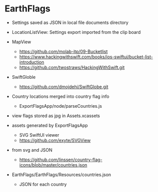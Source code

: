 # EarthFlags

- Settings saved as JSON in local file documents directory

- LocationListView: Settings export imported from the clip board 

- MapView

  - https://github.com/molab-itp/09-Bucketlist
  - https://www.hackingwithswift.com/books/ios-swiftui/bucket-list-introduction
  - https://github.com/twostraws/HackingWithSwift.git

- SwiftGloble

  - https://github.com/dmojdehi/SwiftGlobe.git

- Country locations merged into country flag info

  - ExportFlagsApp/node/parseCountries.js

- view flags stored as jpg in Assets.xcassets

- assets generated by ExportFlagsApp

  - SVG SwiftUI viewer
  - https://github.com/exyte/SVGView

- from svg and JSON

  - https://github.com/linssen/country-flag-icons/blob/master/countries.json

- EarthFlags/EarthFlags/Resources/countries.json

  - JSON for each country
